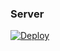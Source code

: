 ### Server

[![Deploy](https://www.herokucdn.com/deploy/button.png)](https://dashboard.heroku.com/new?template=https://github.com/baiby08642/xxry0527) 
